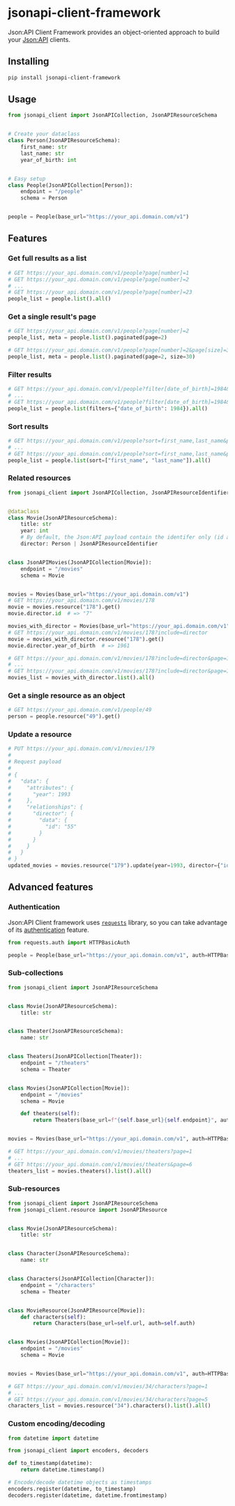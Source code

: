 # jsonapi-client-framework

Json:API Client Framework provides an object-oriented approach to build your [Json:API](https://jsonapi.org/) clients.

## Installing

```sh
pip install jsonapi-client-framework
```

## Usage

```python
from jsonapi_client import JsonAPICollection, JsonAPIResourceSchema


# Create your dataclass
class Person(JsonAPIResourceSchema):
    first_name: str
    last_name: str
    year_of_birth: int


# Easy setup
class People(JsonAPICollection[Person]):
    endpoint = "/people"
    schema = Person


people = People(base_url="https://your_api.domain.com/v1")
```

## Features

### Get full results as a list

```python
# GET https://your_api.domain.com/v1/people?page[number]=1
# GET https://your_api.domain.com/v1/people?page[number]=2
# ...
# GET https://your_api.domain.com/v1/people?page[number]=23
people_list = people.list().all()
```

### Get a single result's page

```python
# GET https://your_api.domain.com/v1/people?page[number]=2
people_list, meta = people.list().paginated(page=2)

# GET https://your_api.domain.com/v1/people?page[number]=2&page[size]=30
people_list, meta = people.list().paginated(page=2, size=30)
```

### Filter results

```python
# GET https://your_api.domain.com/v1/people?filter[date_of_birth]=1984&page=1
# ...
# GET https://your_api.domain.com/v1/people?filter[date_of_birth]=1984&page=4
people_list = people.list(filters={"date_of_birth": 1984}).all()
```

### Sort results

```python
# GET https://your_api.domain.com/v1/people?sort=first_name,last_name&page=1
# ...
# GET https://your_api.domain.com/v1/people?sort=first_name,last_name&page=23
people_list = people.list(sort=["first_name", "last_name"]).all()
```

### Related resources

```python
from jsonapi_client import JsonAPICollection, JsonAPIResourceIdentifier


@dataclass
class Movie(JsonAPIResourceSchema):
    title: str
    year: int
    # By default, the Json:API payload contain the identifer only (id and type)
    director: Person | JsonAPIResourceIdentifier


class JsonAPIMovies(JsonAPICollection[Movie]):
    endpoint = "/movies"
    schema = Movie


movies = Movies(base_url="https://your_api.domain.com/v1")
# GET https://your_api.domain.com/v1/movies/178
movie = movies.resource("178").get()
movie.director.id  # => "7"

movies_with_director = Movies(base_url="https://your_api.domain.com/v1", include="diretor")
# GET https://your_api.domain.com/v1/movies/178?include=director
movie = movies_with_director.resource("178").get()
movie.director.year_of_birth  # => 1961

# GET https://your_api.domain.com/v1/movies/178?include=director&page=1
# ...
# GET https://your_api.domain.com/v1/movies/178?include=director&page=117
movies_list = movies_with_director.list().all()
```

### Get a single resource as an object

```python
# GET https://your_api.domain.com/v1/people/49
person = people.resource("49").get()
```

### Update a resource

```python
# PUT https://your_api.domain.com/v1/movies/179
#
# Request payload
#
# {
#   "data": {
#     "attributes": {
#       "year": 1993
#     },
#     "relationships": {
#       "director": {
#         "data": {
#           "id": "55"
#         }
#       }
#     }
#   }
# }
updated_movies = movies.resource("179").update(year=1993, director={"id": "55"})
```

## Advanced features

### Authentication

Json:API Client framework uses [`requests`](https://requests.readthedocs.io/en/latest/) library, so you can take advantage of
its [authentication](https://docs.python-requests.org/en/latest/user/authentication/) feature.

```python
from requests.auth import HTTPBasicAuth

people = People(base_url="https://your_api.domain.com/v1", auth=HTTPBasicAuth('user', 'pass'))
```

### Sub-collections

```python
from jsonapi_client import JsonAPIResourceSchema


class Movie(JsonAPIResourceSchema):
    title: str


class Theater(JsonAPIResourceSchema):
    name: str


class Theaters(JsonAPICollection[Theater]):
    endpoint = "/theaters"
    schema = Theater


class Movies(JsonAPICollection[Movie]):
    endpoint = "/movies"
    schema = Movie

    def theaters(self):
        return Theaters(base_url=f"{self.base_url}{self.endpoint}", auth=self.auth)


movies = Movies(base_url="https://your_api.domain.com/v1", auth=HTTPBasicAuth('user', 'pass'))

# GET https://your_api.domain.com/v1/movies/theaters?page=1
# ...
# GET https://your_api.domain.com/v1/movies/theaters&page=6
theaters_list = movies.theaters().list().all()
```

### Sub-resources

```python
from jsonapi_client import JsonAPIResourceSchema
from jsonapi_client.resource import JsonAPIResource


class Movie(JsonAPIResourceSchema):
    title: str


class Character(JsonAPIResourceSchema):
    name: str


class Characters(JsonAPICollection[Character]):
    endpoint = "/characters"
    schema = Theater


class MovieResource(JsonAPIResource[Movie]):
    def characters(self):
        return Characters(base_url=self.url, auth=self.auth)


class Movies(JsonAPICollection[Movie]):
    endpoint = "/movies"
    schema = Movie


movies = Movies(base_url="https://your_api.domain.com/v1", auth=HTTPBasicAuth('user', 'pass'))

# GET https://your_api.domain.com/v1/movies/34/characters?page=1
# ...
# GET https://your_api.domain.com/v1/movies/34/characters?page=5
characters_list = movies.resource("34").characters().list().all()
```

### Custom encoding/decoding

```python
from datetime import datetime

from jsonapi_client import encoders, decoders

def to_timestamp(datetime):
    return datetime.timestamp()

# Encode/decode datetime objects as timestamps
encoders.register(datetime, to_timestamp)
decoders.register(datetime, datetime.fromtimestamp)
```
